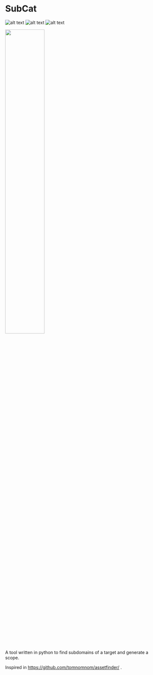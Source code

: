 # SubCat
![alt text](https://img.shields.io/github/stars/duty1g/subcat "")
![alt text](https://img.shields.io/github/languages/top/duty1g/subcat "")
![alt text](https://img.shields.io/github/license/duty1g/subcat "")

<img src="https://user-images.githubusercontent.com/3162883/168600245-6a4a16c7-3d99-430a-ae00-74f5bb1c0d6f.png" width="50%"/>

#
A tool written in python to find subdomains of a target and generate a scope.


Inspired in https://github.com/tomnomnom/assetfinder/ .
